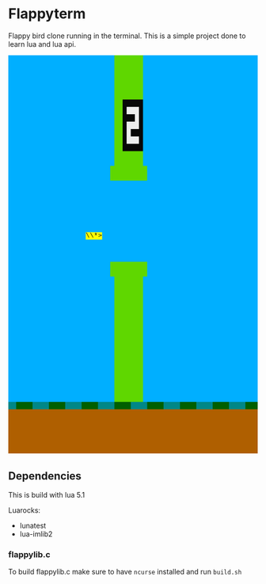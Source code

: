 # Flappyterm

Flappy bird clone running in the terminal.  This is a simple project done to learn lua and lua api.

![FlappyTerm](img/flappyterm.png)


## Dependencies
This is build with lua 5.1

Luarocks:
* lunatest
* lua-imlib2

### flappylib.c

To build flappylib.c make sure to have `ncurse` installed and run `build.sh`

